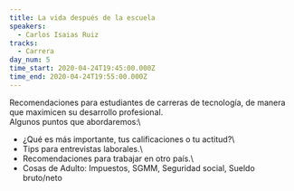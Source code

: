 ```yaml
---
title: La vida después de la escuela
speakers:
  - Carlos Isaias Ruiz
tracks:
  - Carrera
day_num: 5
time_start: 2020-04-24T19:45:00.000Z
time_end: 2020-04-24T19:55:00.000Z
---
```

Recomendaciones para estudiantes de carreras de tecnología, de manera que maximicen su desarrollo profesional.\
Algunos puntos que abordaremos:\
* ¿Qué es más importante, tus calificaciones o tu actitud?\
* Tips para entrevistas laborales.\
* Recomendaciones para trabajar en otro país.\
* Cosas de Adulto: Impuestos, SGMM, Seguridad social, Sueldo bruto/neto
